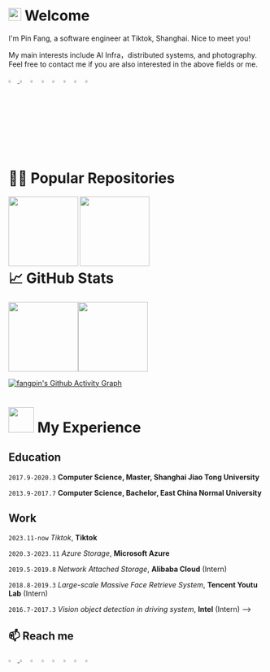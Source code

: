 # <img src="https://media.giphy.com/media/hvRJCLFzcasrR4ia7z/giphy.gif" width="25px"> Welcome
I'm Pin Fang, a software engineer at Tiktok, Shanghai. Nice to meet you!

My main interests include AI Infra，distributed systems, and photography. Feel free to contact me if you are also interested in the above fields or me.

<a href="mailto:fpfangpin@hotmail.com"> <img src="https://img.icons8.com/color/72/ms-outlook.png" width="3.5%"/> </a>
[<img src="https://img.icons8.com/color/48/000000/linkedin.png" width="3.5%"/>](https://www.linkedin.com/in/pinfang/)
[<img src="https://upload.wikimedia.org/wikipedia/commons/8/83/Steam_icon_logo.svg" width="3.5%"/>](https://steamcommunity.com/id/fangpin/)
[<img src="https://img.icons8.com/windows/72/zhihu.png" width="3.5%"/>](https://www.zhihu.com/people/pifan7)
[<img src="https://img.icons8.com/color/2x/weibo.png" width="3.5%"/>](https://weibo.com/2940472741/profile?rightmod=1&wvr=6&mod=personinfo&is_all=1)
[<img src="https://user-images.githubusercontent.com/9050713/39107515-619773e0-46f5-11e8-9fa9-2859816f1c42.png" width="3.5%"/>](https://space.bilibili.com/2922986)
[<img src="https://upload.wikimedia.org/wikipedia/commons/c/c1/XiaohongshuLOGO.png" width="3.5%" />](https://www.xiaohongshu.com/user/profile/5deb3ef10000000001003689)
[<img src="https://lf-douyin-pc-web.douyinstatic.com/obj/douyin-pc-web/ies/douyin_web/media/logo-horizontal-small-dark.04fa81ed0b1d6d5e.svg" width="3.5%" />](https://www.douyin.com/user/MS4wLjABAAAA3S9c4XFHCuFEGIbw9XF9OYUjXfEwM9gYKjFUKlD7Wx0?from_tab_name=main)


<!-- <p  align="center"><img src="https://media.giphy.com/media/SWoSkN6DxTszqIKEqv/giphy.gif" alt="Coder GIF" width="500" height="400"> -->

# 👨‍💻 Popular Repositories
<a align="left" href="https://github.com/fangpin/siamese-pytorch" title="Algorithms"><img align="left" height="137px" src="https://github-readme-stats.vercel.app/api/pin/?username=fangpin&repo=siamese-pytorch&hide_title=true&hide_border=true&layout=compact&langs_count=7&exclude_repo=comp426,Redventures-Movie-Quotes&theme=gotham"></a>
<a align="left" href="https://github.com/fangpin/miniDFS" title="miniDFS"><img align="left" height="137px" src="https://github-readme-stats.vercel.app/api/pin/?username=fangpin&repo=miniDFS&hide_title=true&hide_border=true&layout=compact&langs_count=7&exclude_repo=comp426,Redventures-Movie-Quotes&theme=gotham"></a>
<br/><br/><br/><br/><br/><br/>
<!-- <br/><br/><br/><br/><br/><br/>
<div width="100%" align="center">
  <a align="left" href="https://github.com/zumrudu-anka/Turkce-Heceleme-CPP" title="Turkce-Heceleme-CPP"><img align="left" height="115" src="https://github-readme-stats.vercel.app/api/pin/?username=zumrudu-anka&repo=Turkce-Heceleme-CPP&theme=react&border_color=61dafb&border_radius=10"></a>
  <a align="right" href="https://github.com/zumrudu-anka/CopyMoveForgeryDetectionWithDCT" title="Copy&Move Forgery Detection With DCT"><img align="right" height="115" src="https://github-readme-stats.vercel.app/api/pin/?username=zumrudu-anka&repo=CopyMoveForgeryDetectionWithDCT&theme=react&border_color=61dafb&border_radius=10"></a>
</div>
<br/><br/><br/><br/><br/><br/> -->

# &#x1f4c8; GitHub Stats
<a href="https://github.com/fangpin/fangpin"><img height="137px" src="https://github-readme-stats.vercel.app/api?username=fangpin&show_icons=true&theme=gotham&include_all_commits=true&hide_border=true" /><img height="137px" src="https://github-readme-stats.vercel.app/api/top-langs/?username=fangpin&hide=vim%20script,yasnippet,html,Jupyter%20Notebook,Makefile,Shell,Emacs%20Lisp&hide_title=true&hide_border=true&layout=compact&langs_count=7&exclude_repo=comp426,Redventures-Movie-Quotes&theme=gotham" /></a>

[![fangpin's Github Activity Graph](https://github-readme-activity-graph.cyclic.app/graph?username=fangpin&theme=vue&hide_border=true)](https://github.com/ashutosh00710/github-readme-activity-graph)



# <img src="https://media.giphy.com/media/mGcNjsfWAjY5AEZNw6/giphy.gif" width="50"> My Experience
## Education

`2017.9-2020.3`
__Computer Science, Master, Shanghai Jiao Tong University__

`2013.9-2017.7`
__Computer Science, Bachelor, East China Normal University__
  
## Work

`2023.11-now`
*Tiktok*, __Tiktok__

`2020.3-2023.11`
*Azure Storage*, __Microsoft Azure__

`2019.5-2019.8`
*Network Attached Storage*, __Alibaba Cloud__ (Intern)

`2018.8-2019.3`
*Large-scale Massive Face Retrieve System*, __Tencent Youtu Lab__ (Intern)

`2016.7-2017.3`
*Vision object detection in driving system*, __Intel__ (Intern) -->

## 📫 Reach me
<a href="mailto:fpfangpin@hotmail.com"> <img src="https://img.icons8.com/color/72/ms-outlook.png" width="3.5%"/> </a>
[<img src="https://img.icons8.com/color/48/000000/linkedin.png" width="3.5%"/>](https://www.linkedin.com/in/pinfang/)
[<img src="https://upload.wikimedia.org/wikipedia/commons/8/83/Steam_icon_logo.svg" width="3.5%"/>](https://steamcommunity.com/id/fangpin/)
[<img src="https://img.icons8.com/windows/72/zhihu.png" width="3.5%"/>](https://www.zhihu.com/people/pifan7)
[<img src="https://img.icons8.com/color/2x/weibo.png" width="3.5%"/>](https://weibo.com/2940472741/profile?rightmod=1&wvr=6&mod=personinfo&is_all=1)
[<img src="https://user-images.githubusercontent.com/9050713/39107515-619773e0-46f5-11e8-9fa9-2859816f1c42.png" width="3.5%"/>](https://space.bilibili.com/2922986)
[<img src="https://upload.wikimedia.org/wikipedia/commons/c/c1/XiaohongshuLOGO.png" width="3.5%" />](https://www.xiaohongshu.com/user/profile/5deb3ef10000000001003689)
[<img src="https://lf-douyin-pc-web.douyinstatic.com/obj/douyin-pc-web/ies/douyin_web/media/logo-horizontal-small-dark.04fa81ed0b1d6d5e.svg" width="3.5%" />](https://www.douyin.com/user/MS4wLjABAAAA3S9c4XFHCuFEGIbw9XF9OYUjXfEwM9gYKjFUKlD7Wx0?from_tab_name=main)

  
  

